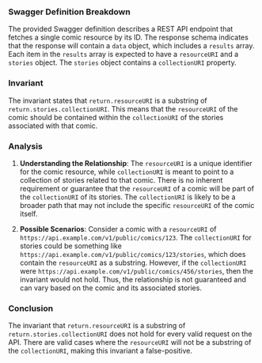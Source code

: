 ### Swagger Definition Breakdown
The provided Swagger definition describes a REST API endpoint that fetches a single comic resource by its ID. The response schema indicates that the response will contain a `data` object, which includes a `results` array. Each item in the `results` array is expected to have a `resourceURI` and a `stories` object. The `stories` object contains a `collectionURI` property.

### Invariant
The invariant states that `return.resourceURI` is a substring of `return.stories.collectionURI`. This means that the `resourceURI` of the comic should be contained within the `collectionURI` of the stories associated with that comic.

### Analysis
1. **Understanding the Relationship**: The `resourceURI` is a unique identifier for the comic resource, while `collectionURI` is meant to point to a collection of stories related to that comic. There is no inherent requirement or guarantee that the `resourceURI` of a comic will be part of the `collectionURI` of its stories. The `collectionURI` is likely to be a broader path that may not include the specific `resourceURI` of the comic itself.

2. **Possible Scenarios**: Consider a comic with a `resourceURI` of `https://api.example.com/v1/public/comics/123`. The `collectionURI` for stories could be something like `https://api.example.com/v1/public/comics/123/stories`, which does contain the `resourceURI` as a substring. However, if the `collectionURI` were `https://api.example.com/v1/public/comics/456/stories`, then the invariant would not hold. Thus, the relationship is not guaranteed and can vary based on the comic and its associated stories.

### Conclusion
The invariant that `return.resourceURI` is a substring of `return.stories.collectionURI` does not hold for every valid request on the API. There are valid cases where the `resourceURI` will not be a substring of the `collectionURI`, making this invariant a false-positive.
